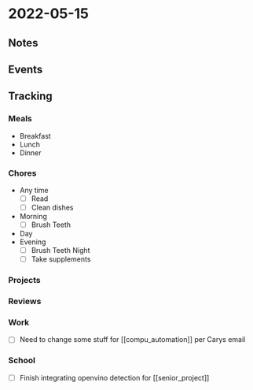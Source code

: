 # 2022-05-15
## Notes

## Events

## Tracking
### Meals
- Breakfast
- Lunch
- Dinner

### Chores
- Any time
	- [ ] Read
	- [ ] Clean dishes
- Morning
	- [ ] Brush Teeth
- Day
- Evening
	- [ ] Brush Teeth Night
	- [ ] Take supplements

### Projects

### Reviews

### Work
- [ ] Need to change some stuff for [[compu_automation]] per Carys email

### School
- [ ] Finish integrating openvino detection for [[senior_project]]
